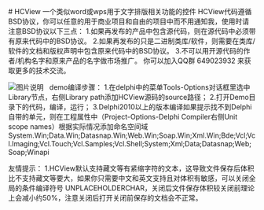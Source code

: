 ﻿﻿# HCView
一个类似word或wps用于文字排版相关功能的控件
HCView代码遵循BSD协议，你可以任意的用于商业项目和自由的项目中而不用通知我，使用时请注意BSD协议以下三点：
1.如果再发布的产品中包含源代码，则在源代码中必须带有原来代码中的BSD协议。
2.如果再发布的只是二进制类库/软件，则需要在类库/软件的文档和版权声明中包含原来代码中的BSD协议。
3.不可以用开源代码的作者/机构名字和原来产品的名字做市场推广。
你可以加入QQ群 649023932 来获取更多的技术交流。

![图片说明](https://github.com/59079096/HCView-Pascal/blob/master/demo/HCView/HCViewDemo.png)
 
demo编译步骤：
1.在delphi中的菜单Tools-Options对话框里选中Library节点，右侧Library path添加HCView源码的source路径；
2.打开Demo目录下的代码，编译，运行；
3.Delphi2010以上的版本编译如果提示找不到Delphi自带的单元，则在工程属性中（Project-Options-Delphi Compiler右侧Unit scope names）根据实际情况添加命名空间域
System.Win;Data.Win;Datasnap.Win;Web.Win;Soap.Win;Xml.Win;Bde;Vcl;Vcl.Imaging;Vcl.Touch;Vcl.Samples;Vcl.Shell;System;Xml;Data;Datasnap;Web;Soap;Winapi


友情提示：
1.HCView默认支持藏文等有紧缩字符的文本，这导致文件保存后体积比不支持藏文等要大，如果你只需要中文和英文支持且对体积有敏感，可以关闭全局的条件编译符号 UNPLACEHOLDERCHAR，关闭后文件保存体积较关闭前理论上会减小约50%，注意关闭后打开关闭前保存的文档会不正常。